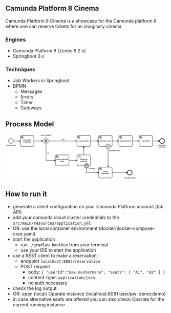 ## Camunda Platform 8 Cinema
Camunda Platform 8 Cinema is a showcase for the Camunda platform 8 where one can reserve tickets for an imaginary cinema

### Engines
- Camunda Platform 8 (Zeebe 8.2.x)
- Springboot 3.x

### Techniques
- Job Workers in Springboot
- BPMN
    - Messages
    - Errors
    - Timer
    - Gateways

## Process Model
<img alt="process model" src="camunda-cloud/src/main/resources/reserve-tickets.png" width="1000">

## How to run it
- generate a client configuration on your Camunda Platform account (tab API)
- add your camunda cloud cluster credentials to the `src/main/resources/application.yml`
- OR: use the local container environment (docker/docker-compose-core.yaml)
- start the application
    - run `./gradlew bootRun` from your terminal
    - use your IDE to start the application
- use a REST client to make a reservation:
    - endpoint `localhost:8087/reservation`
    - POST request
        - body: `{ "userId":"max.mustermann", "seats": [ "A1", "A2" ] }`
        - content-type: `application/json`
        - no auth necessary
- check the log output
- OR: open (local) Operate instance (localhost:8081 user/pw: demo:demo)
- in case alternative seats are offered you can also check Operate for the current running instance
